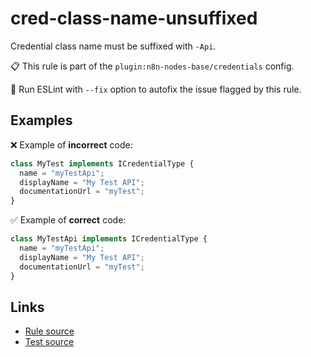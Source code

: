 [//]: # "File generated from a template. Do not edit this file directly."

# cred-class-name-unsuffixed

Credential class name must be suffixed with `-Api`.

📋 This rule is part of the `plugin:n8n-nodes-base/credentials` config.

🔧 Run ESLint with `--fix` option to autofix the issue flagged by this rule.

## Examples

❌ Example of **incorrect** code:

```js
class MyTest implements ICredentialType {
  name = "myTestApi";
  displayName = "My Test API";
  documentationUrl = "myTest";
}
```

✅ Example of **correct** code:

```js
class MyTestApi implements ICredentialType {
  name = "myTestApi";
  displayName = "My Test API";
  documentationUrl = "myTest";
}
```

## Links

- [Rule source](../../lib/rules/cred-class-name-unsuffixed.ts)
- [Test source](../../tests/cred-class-name-unsuffixed.test.ts)

